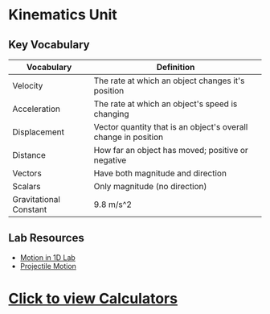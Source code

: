# Kinematics Unit

## Key Vocabulary

| Vocabulary | Definition | 
| --- | --- | 
| Velocity | The rate at which an object changes it's position | 
| Acceleration | The rate at which an object's speed is changing | 
| Displacement | Vector quantity that is an object's overall change in position | 
| Distance | How far an object has moved; positive or negative | 
| Vectors | Have both magnitude and direction| 
| Scalars | Only magnitude (no direction) | 
| Gravitational Constant | 9.8 m/s^2 | 

## Lab Resources

- [Motion in 1D Lab](https://docs.google.com/document/d/1G5cvOHB_3eZGqAZmQ4kzfF_Z_tU9lckY6D8DC3RU3SM/edit?usp=sharing)
- [Projectile Motion](https://docs.google.com/document/d/1m1CKRDgzh3C2ivIY-bmgMxJlrK7moY1H389la-U8y-g/edit)



# [Click to view Calculators](https://bgt072105.github.io/CSA-tri1-teamrepo/kinematicscalculator/)
